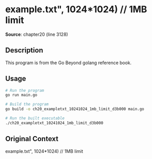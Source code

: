 # example.txt", 1024*1024) // 1MB limit

**Source**: chapter20 (line 3128)

## Description

This program is from the Go Beyond golang reference book.

## Usage

```bash
# Run the program
go run main.go

# Build the program
go build -o ch20_exampletxt_10241024_1mb_limit_d3b000 main.go

# Run the built executable
./ch20_exampletxt_10241024_1mb_limit_d3b000
```

## Original Context

example.txt", 1024*1024) // 1MB limit

